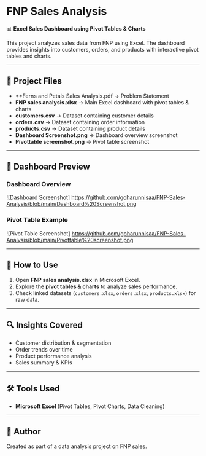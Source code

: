 # FNP Sales Analysis

📊 **Excel Sales Dashboard using Pivot Tables & Charts**

This project analyzes sales data from FNP using Excel. The dashboard provides insights into customers, orders, and products with interactive pivot tables and charts.

---

## 📂 Project Files
- **Ferns and Petals Sales Analysis.pdf -> Problem Statement
- **FNP sales analysis.xlsx** → Main Excel dashboard with pivot tables & charts  
- **customers.csv** → Dataset containing customer details
- **orders.csv** → Dataset containing order information
- **products.csv** → Dataset containing product details
- **Dashboard Screenshot.png** → Dashboard overview screenshot  
- **Pivottable screenshot.png** → Pivot table screenshot  

---

## 📸 Dashboard Preview

### Dashboard Overview
![Dashboard Screenshot]   https://github.com/goharunnisaa/FNP-Sales-Analysis/blob/main/Dashboard%20Screenshot.png

### Pivot Table Example
![Pivot Table Screenshot]   https://github.com/goharunnisaa/FNP-Sales-Analysis/blob/main/Pivottable%20screenshot.png

---

## 🚀 How to Use

1. Open **FNP sales analysis.xlsx** in Microsoft Excel.  
2. Explore the **pivot tables & charts** to analyze sales performance.  
3. Check linked datasets (`customers.xlsx`, `orders.xlsx`, `products.xlsx`) for raw data.  

---

## 🔍 Insights Covered

- Customer distribution & segmentation  
- Order trends over time  
- Product performance analysis  
- Sales summary & KPIs  

---

## 🛠 Tools Used

- **Microsoft Excel** (Pivot Tables, Pivot Charts, Data Cleaning)  

---

## 📢 Author
Created as part of a data analysis project on FNP sales.



